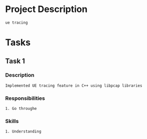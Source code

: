 # Project Description
```
ue tracing
```

# Tasks
## Task 1
### Description
```
Implemented UE tracing feature in C++ using libpcap libraries
```
### Responsibilities
```
1. Go throughe
```
### Skills
```
1. Understanding
```

